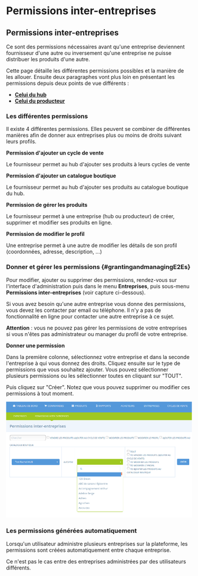 # Permissions inter-entreprises

## Permissions inter-entreprises

Ce sont des permissions nécessaires avant qu'une entreprise deviennent fournisseur d'une autre ou inversement qu'une entreprise ne puisse distribuer les produits d'une autre.

Cette page détaille les différentes permissions possibles et la manière de les allouer. Ensuite deux paragraphes vont plus loin en présentant les permissions depuis deux points de vue différents :

* [**Celui du hub**](e2e-permissions.md#E2Es-from-a-hubs-perspective)
* [**Celui du producteur**](e2e-permissions.md#E2Es-from-a-producers-perspective)

### Les différentes permissions

Il existe 4 différentes permissions. Elles peuvent se combiner de différentes manières afin de donner aux entreprises plus ou moins de droits suivant leurs profils. 

**Permission d'ajouter un cycle de vente**

Le fournisseur permet au hub d'ajouter ses produits à leurs cycles de vente

**Permission d'ajouter un catalogue boutique**

Le fournisseur permet au hub d'ajouter ses produits au catalogue boutique du hub.

**Permission de gérer les produits**

Le fournisseur permet à une entreprise \(hub ou producteur\) de créer, supprimer et modifier ses produits en ligne.

**Permission de modifier le profil**

Une entreprise permet à une autre de modifier les détails de son profil \(coordonnées, adresse, description, ...\)

### Donner et gérer les permissions {#grantingandmanagingE2Es}

Pour modifier, ajouter ou supprimer des permissions, rendez-vous sur l'interface d'administration puis dans le menu **Entreprises**, puis sous-menu **Permissions inter-entreprises** \(voir capture ci-dessous\).

Si vous avez besoin qu'une autre entreprise vous donne des permissions, vous devez les contacter par email ou téléphone. Il n'y a pas de fonctionnalité en ligne pour contacter une autre entreprise à ce sujet.

**Attention** : vous ne pouvez pas gérer les permissions de votre entreprises si vous n'êtes pas administrateur ou manager du profil de votre entreprise.

**Donner une permission**

Dans la première colonne, sélectionnez votre entreprise et dans la seconde l'entreprise à qui vous donnez des droits. Cliquez ensuite sur le type de permissions que vous souhaitez ajouter. Vous pouvez sélectionner plusieurs permissions ou les sélectionner toutes en cliquant sur "TOUT".

Puis cliquez sur "Créer". Notez que vous pouvez supprimer ou modifier ces permissions à tout moment.

![](../../.gitbook/assets/image%20%2886%29.png)

### Les permissions générées automatiquement

Lorsqu'un utilisateur administre plusieurs entreprises sur la plateforme, les permissions sont créées automatiquement entre chaque entreprise. 

Ce n'est pas le cas entre des entreprises administrées par des utilisateurs différents.




